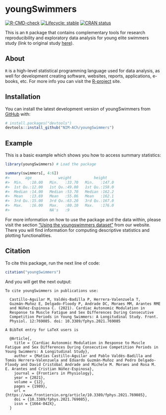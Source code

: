 
<!-- README.md is generated from README.Rmd. Please edit that file -->

# youngSwimmers

<!-- badges: start -->

[![R-CMD-check](https://github.com/NIM-ACh/youngSwimmers/workflows/R-CMD-check/badge.svg)](https://github.com/NIM-ACh/youngSwimmers/actions)
[![Lifecycle:
stable](https://img.shields.io/badge/lifecycle-stable-brightgreen.svg)](https://lifecycle.r-lib.org/articles/stages.html#stable)
[![CRAN
status](https://www.r-pkg.org/badges/version/youngSwimmers)](https://CRAN.R-project.org/package=youngSwimmers)
<!-- badges: end -->

This is an `R` package that contains complementary tools for research
reproducibility and exploratory data analysis for young elite swimmers
study (link to original study
[here](https://doi.org/10.3389/fphys.2021.769085)).

## About <i class="fab fa-r-project"></i>

`R` is a high-level statistical programming language used for data
analysis, as well for development creating software, websites, reports,
applications, e-books, etc. For more info you can visit the
[R-project](https://www.r-project.org/about.html) site.

## Installation

You can install the latest development version of youngSwimmers from
[GitHub](https://github.com/) with:

``` r
# install.packages("devtools")
devtools::install_github("NIM-ACh/youngSwimmers")
```

## Example

This is a basic example which shows you how to access summary
statistics:

``` r
library(youngSwimmers) # Load the package

summary(swimmers[, 4:6])
#>       age            weight          height     
#>  Min.   :10.00   Min.   :33.70   Min.   :147.0  
#>  1st Qu.:12.00   1st Qu.:49.80   1st Qu.:158.0  
#>  Median :14.00   Median :53.70   Median :162.2  
#>  Mean   :13.69   Mean   :55.86   Mean   :162.1  
#>  3rd Qu.:15.00   3rd Qu.:63.20   3rd Qu.:167.0  
#>  Max.   :16.00   Max.   :80.10   Max.   :176.0  
#>                  NA's   :9
```

For more information on how to use the package and the data within,
please visit the section [“Using the youngswimmers
dataset”](https://nim-ach.github.io/youngSwimmers/articles/articles/using_data.html)
from our website. There you will find information for computing
descriptive statistics and plotting functionalities.

## Citation

To cite this package, run the next line of code:

``` r
citation("youngSwimmers")
```

And you will get the next output:


    To cite youngSwimmers in publications use:

      Castillo-Aguilar M, Valdés-Badilla P, Herrera-Valenzuela T,
      Guzmán-Muñoz E, Delgado-Floody P, Andrade DC, Moraes MM, Arantes RME
      and Núñez-Espinosa C. (2021). Cardiac Autonomic Modulation in
      Response to Muscle Fatigue and Sex Differences During Consecutive
      Competition Periods in Young Swimmers: A Longitudinal Study. Front.
      Physiol. 12:769085. doi: 10.3389/fphys.2021.769085

    A BibTeX entry for LaTeX users is

      @Article{,
        title = {Cardiac Autonomic Modulation in Response to Muscle Fatigue and Sex Differences During Consecutive Competition Periods in Young Swimmers: A Longitudinal Study},
        author = {Matías Castillo-Aguilar and Pablo Valdés-Badilla and Tomás Herrera-Valenzuela and Eduardo Guzmán-Muñoz and Pedro Delgado-Floody and David Cristóbal Andrade and Michele M. Moraes and Rosa M. E. Arantes and Cristian Núñez-Espinosa},
        journal = {Frontiers in Physiology},
        year = {2021},
        volume = {12},
        pages = {1989},
        url = {https://www.frontiersin.org/article/10.3389/fphys.2021.769085},
        doi = {10.3389/fphys.2021.769085},
        issn = {1664-042X},
      }
